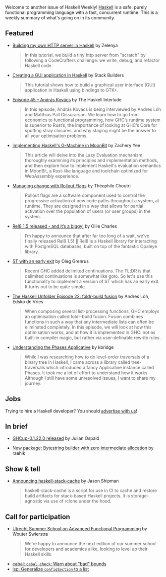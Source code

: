 Welcome to another issue of Haskell Weekly!
[Haskell](https://www.haskell.org) is a safe, purely functional programming language with a fast, concurrent runtime.
This is a weekly summary of what's going on in its community.

## Featured

- [Building my own HTTP server in Haskell](https://www.youtube.com/watch?v=OrvljJbLk50) by Zelenya
  > In this tutorial, we build a tiny http server from "scratch" by following a CodeCrafters challenge: we write, debug, and refactor Haskell code.

- [Creating a GUI application in Haskell](https://www.stackbuilders.com/blog/gui-application/) by Stack Builders
  > This tutorial shows how to build a graphical user interface (GUI) application in Haskell using bindings to GTK+.
  
- [Episode 45 – András Kovács](https://haskell.foundation/podcast/45/) by The Haskell Interlude
  > In this episode, András Kovács is being interviewed by Andres Löh and Matthias Pall Gissurarson. We learn how to go from economics to functional programming, how GHC’s runtime system is superior to Rust’s, the importance of looking at GHC’s Core for spotting stray closures, and why staging might be the answer to all your optimisation problems.
  
- [Implementing Haskell's G-Machine in MoonBit](https://dev.to/zachyee/implementing-haskells-lazy-evaluation-in-moonbit-111) by Zachery Yee
  > This article will delve into the Lazy Evaluation mechanism, thoroughly examining its principles and implementation methods, and then explore how to implement Haskell's evaluation semantics in MoonBit, a Rust-like language and toolchain optimized for WebAssembly experience.
  
- [Managing change with Rollout Flags](https://tech.scrive.com/2024-03-19-managing-change-with-rollout-flags/) by Théophile Choutri
  > Rollout flags are a software component used to control the progressive activation of new code paths throughout a system, at runtime. They are designed in a way that allows for partial activation over the population of users (or user groups) in the system.
  
- [Rel8 1.5 released - and it’s a biggy!](https://discourse.haskell.org/t/rel8-1-5-released-and-its-a-biggy/9105) by Ollie Charles
  > I’m happy to announce that after far too long of a wait, we’ve finally released Rel8 1.5! :partying_face: Rel8 is a Haskell library for interacting with PostgreSQL databases, built on top of the fantastic Opaleye library.
  
- [ST with an early exit](https://oleg.fi/gists/posts/2024-03-17-st-with-early-exit.html) by Oleg Grenrus
  > Recent GHC added delimited continuations. The TL;DR is that delimited continuations is somewhat like goto. So let's use this functionality to implement a version of ST which has an early exit. It turns out to be quite simple.
  
- [The Haskell Unfolder Episode 22: foldr-build fusion](https://well-typed.com/blog/2024/03/haskell-unfolder-episode-22-foldr-build-fusion/) by Andres Löh, Edsko de Vries
  > When composing several list-processing functions, GHC employs an optimisation called foldr-build fusion. Fusion combines functions in such a way that any intermediate lists can often be eliminated completely. In this episode, we will look at how this optimisation works, and at how it is implemented in GHC: not as built-in compiler magic, but rather via user-definable rewrite rules.
  
- [Understanding the Phases Applicative](https://gist.github.com/kbridge/00f2e155acdc8d50270aa322caa26be3) by kbridge
  > While I was researching how to do level-order traversals of a binary tree in Haskell, I came across a library called tree-traversals which introduced a fancy Applicative instance called Phases. It took me a lot of effort to understand how it works. Although I still have some unresolved issues, I want to share my journey.

## Jobs

Trying to hire a Haskell developer?
You should [advertise with us](https://haskellweekly.news/advertising.html)!

## In brief

- [GHCup-0.1.22.0 released](https://discourse.haskell.org/t/ann-ghcup-0-1-22-0-released/9045) by Julian Ospald

- [New package: Bytestring builder with zero intermediate allocation](https://hackage.haskell.org/package/bytezap) by raehik

## Show & tell

- [Announcing haskell-stack-cache](https://jasonpshipman.com/posts/2024-03-17-announcing-haskell-stack-cache) by Jason Shipman
  > haskell-stack-cache is a script for use in CI to cache and restore build artifacts for stack-based Haskell projects. It is storage-agnostic via use of rclone under the hood.

## Call for participation

- [Utrecht Summer School on Advanced Functional Programming](https://www.afp.school) by Wouter Swierstra
  > We're happy to announce the next edition of our summer school for developers and academics alike, looking to level up their Haskell skills.
- [cabal: `cabal check`: Warn about "bad" bounds](https://github.com/haskell/cabal/issues/9806)
- [lsp: Generalize `configSection` to a list](https://github.com/haskell/lsp/issues/561)
